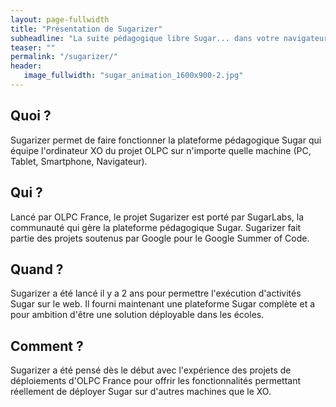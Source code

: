 ```yaml
---
layout: page-fullwidth
title: "Présentation de Sugarizer"
subheadline: "La suite pédagogique libre Sugar... dans votre navigateur !"
teaser: ""
permalink: "/sugarizer/"
header:
   image_fullwidth: "sugar_animation_1600x900-2.jpg"
---
```

## Quoi ? 
 
Sugarizer permet de faire fonctionner la plateforme pédagogique Sugar
qui équipe l'ordinateur XO du projet OLPC sur n'importe quelle machine
(PC, Tablet, Smartphone, Navigateur).

## Qui ?
 
Lancé par OLPC France, le projet Sugarizer est porté par SugarLabs, la
communauté qui gère la plateforme pédagogique Sugar. Sugarizer fait
partie des projets soutenus par Google pour le Google Summer of Code.

## Quand ?

Sugarizer a été lancé il y a 2 ans pour permettre l'exécution
d'activités Sugar sur le web. Il fourni maintenant une plateforme
Sugar complète et a pour ambition d'être une solution déployable dans
les écoles.

## Comment ?

Sugarizer a été pensé dès le début avec l'expérience des projets de
déploiements d'OLPC France pour offrir les fonctionnalités permettant
réellement de déployer Sugar sur d'autres machines que le XO.

